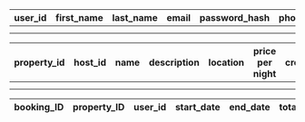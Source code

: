 
| user_id | first_name | last_name | email | password_hash | phone_number | role | created_at |
|---------|------------|------------|-------|---------------|-------------|-----|------------|
|  | | | | | | | |
|  | | | | | | | |



| property_id | host_id | name | description | location | price per night | created_at | updated_at |
|------|------|----|-----|-----|-----|-----|------|
|  | |  |  |  |  |  |
|  | |  |  |  |  |  |


| booking_ID | property_ID | user_id | start_date | end_date | totalprice | status | created_at |
|------------|-------------|---------|------------|----------|-------------|--------|-------------|
